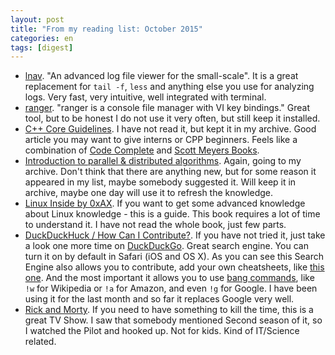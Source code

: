 ```yaml
---
layout: post
title: "From my reading list: October 2015"
categories: en
tags: [digest]
---
```


- [lnav](http://lnav.org). "An advanced log file viewer for the small-scale".
    It is a great replacement for `tail -f`, `less` and anything else you use
    for analyzing logs. Very fast, very intuitive, well integrated with terminal.
- [ranger](http://ranger.nongnu.org). "ranger is a console file manager with VI key bindings."
    Great tool, but to be honest I do not use it very often, but still keep it
    installed.
- [C++ Core Guidelines](https://github.com/isocpp/CppCoreGuidelines/blob/master/CppCoreGuidelines.md).
    I have not read it, but kept it in my archive. Good article you may want to
    give interns or CPP beginners. Feels like a combination of [Code Complete](http://cc2e.com)
    and [Scott Meyers Books](http://www.aristeia.com/books.html).
- [Introduction to parallel & distributed algorithms](http://www.toves.org/books/distalg/).
    Again, going to my archive. Don't think that there are anything new, but for
    some reason it appeared in my list, maybe somebody suggested it. Will keep
    it in archive, maybe one day will use it to refresh the knowledge.
- [Linux Inside by 0xAX](https://www.gitbook.com/book/0xax/linux-insides/details).
    If you want to get some advanced knowledge about Linux knowledge - this is a
    guide. This book requires a lot of time to understand it. I have not read the
    whole book, just few parts.
- [DuckDuckHuck / How Can I Contribute?](https://duck.co/duckduckhack/contributing).
    If you have not tried it, just take a look one more time on [DuckDuckGo](https://duckduckgo.com).
    Great search engine. You can turn it on by default in Safari (iOS and OS X).
    As you can see this Search Engine also allows you to contribute, add your
    own cheatsheets, like [this one](https://duckduckgo.com/?q=cheatsheet+tmux&ia=cheatsheet&iax=1).
    And the most important it allows you to use [bang commands](https://duckduckgo.com/bang),
    like `!w` for Wikipedia or `!a` for Amazon, and even `!g` for Google.
    I have been using it for the last month and so far it replaces Google very well.
- [Rick and Morty](http://www.adultswim.com/videos/rick-and-morty/). If you need 
    to have something to kill the time, this is a great TV Show. I saw that somebody
    mentioned Second season of it, so I watched the Pilot and hooked up. Not for kids.
    Kind of IT/Science related.
